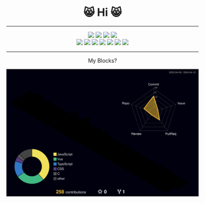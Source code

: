 <!DOCTYPE html>
<html lang="en">
<head>
  <meta charset="UTF-8">
  <meta name="viewport" content="width=device-width, initial-scale=1.0">
</head>
<body>
  <div class="body" align="center">
    <h1>😸 Hi 😸</h1><hr>
  <div class="badges">
    <a href="https://www.instagram.com/cxoeun/" target="_blank"><img src="https://img.shields.io/badge/cxoeun-E4405F?style=flat&logo=Instagram&logoColor=white"/></a>
    <a href="https://itsmineve.tistory.com" target="_blank"><img src="https://img.shields.io/badge/itsmineve-000000?style=flat&logo=Tistory&logoColor=white"/></a>
    <a href="https://frankenkitty.tistory.com" target="_blank"><img src="https://img.shields.io/badge/frankenkitty-000000?style=flat&logo=Tistory&logoColor=white"/></a>
    <a href="#" target="_blank"><img src="https://img.shields.io/badge/itsmineve-5865F2?style=flat&logo=Discord&logoColor=white"/></a>
    <br>
    <a href="#" target="_blank"><img src="https://img.shields.io/badge/React-61DAFB?style=flat&logo=React&logoColor=white"/></a>
    <a href="#" target="_blank"><img src="https://img.shields.io/badge/Vue-4FC08D?style=flat&logo=Vue.js&logoColor=white"/></a>
    <a href="#" target="_blank"><img src="https://img.shields.io/badge/Svelte-FF3E00?style=flat&logo=Svelte&logoColor=white"/></a>
    <a href="#" target="_blank"><img src="https://img.shields.io/badge/Scss-CC6699?style=flat&logo=Sass&logoColor=white"/></a>
    <a href="#" target="_blank"><img src="https://img.shields.io/badge/JS-F7DF1E?style=flat&logo=JavaScript&logoColor=white"/></a>
    <a href="#" target="_blank"><img src="https://img.shields.io/badge/Ubuntu-E95420?style=flat&logo=Ubuntu&logoColor=white"/></a>
    <a href="#" target="_blank"><img src="https://img.shields.io/badge/Nginx-009639style=flat&logo=NGINX&logoColor=white"/></a>
  </div><hr>
    <p>My Blocks?</p>
  </div>
  </body>
</html>

![](./profile-3d-contrib/profile-night-rainbow.svg)

